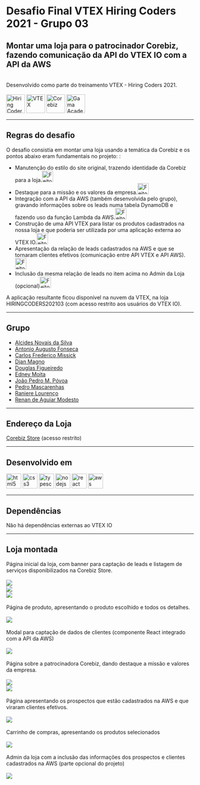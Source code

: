# Desafio Final VTEX Hiring Coders 2021 - Grupo 03

## Montar uma loja para o patrocinador Corebiz, fazendo comunicação da API do VTEX IO com a API da AWS
<br>
Desenvolvido como parte do treinamento VTEX - Hiring Coders 2021.
<br>
<br>
<img src='https://hiringcoders-app.gama.academy/images/logo-sm.png' alt="Hiring Coders" width="auto" height="50" />  <img src='https://vtex.com/wp-content/themes/VTEXTheme/v2/images/base/vtex.svg' alt="VTEX" width="auto" height="50">  <img src='./assets/logo-corebiz-preto.png' alt="Corebiz" width="auto" height="50">  <img src='https://assets.website-files.com/5ff79f3ebebf6b12f6b7747f/5ffe04fc6284b7e90070d985_logo-gama-academy-p-500.png' alt="Gama Academy" width="auto" height="50">


***
## Regras do desafio

O desafio consistia em montar uma loja usando a temática da Corebiz e os pontos abaixo eram fundamentais no projeto:  :

- Manutenção do estilo do site original, trazendo identidade da Corebiz para a loja.<img src='./assets/images/tick.png' alt="Feito!" width="auto" height="30"/>
- Destaque para a missão e os valores da empresa.<img src='./assets/images/tick.png' alt="Feito!" width="auto" height="30"/>
- Integração com a API da AWS (também desenvolvida pelo grupo), gravando informações sobre os leads numa tabela DynamoDB e fazendo uso da função Lambda da AWS.<img src='./assets/images/tick.png' alt="Feito!" width="auto" height="30"/>
- Construção de uma API VTEX para listar os produtos cadastrados na nossa loja e que poderia ser utilizada por uma aplicação externa ao VTEX IO.<img src='./assets/images/tick.png' alt="Feito!" width="auto" height="30"/>
- Apresentação da relação de leads cadastrados na AWS e que se tornaram clientes efetivos (comunicação entre API VTEX e API AWS).<img src='./assets/images/tick.png' alt="Feito!" width="auto" height="30"/>
- Inclusão da mesma relação de leads no item acima no Admin da Loja (opcional)<img src='./assets/images/tick.png' alt="Feito!" width="auto" height="30"/>

A aplicação resultante ficou disponível na nuvem da VTEX, na loja HIRINGCODERS202103 (com acesso restrito aos usuários do VTEX IO).

***
## Grupo

  - [Alcides Novais da Silva](https://github.com/Alcidesns)
  - [Antonio Augusto Fonseca](https://github.com/anfonseca44)
  - [Carlos Frederico Missick](https://github.com/CarlosMissick)
  - [Djan Magno](https://github.com/djanmagno)
  - [Douglas Figueiredo](https://github.com/douglasfigueiredo)
  - [Edney Moita](https://github.com/edneymoita)
  - [João Pedro M. Póvoa](https://github.com/JPeeMP)
  - [Pedro Mascarenhas](https://github.com/pedro-drosa)
  - [Raniere Lourenço](https://github.com/raniereslourenco)
  - [Renan de Aguiar Modesto](https://github.com/rednand)

***
## Endereço da Loja

[Corebiz Store](https://corebiz--hiringcoders202103.myvtex.com/) (acesso restrito)

***
## Desenvolvido em

<img src="https://raw.githubusercontent.com/devicons/devicon/master/icons/html5/html5-original-wordmark.svg" alt="html5" width="40" height="40"/>  <img src="https://raw.githubusercontent.com/devicons/devicon/master/icons/css3/css3-original-wordmark.svg" alt="css3" width="40" height="40"/>  <img src="https://raw.githubusercontent.com/devicons/devicon/master/icons/typescript/typescript-original.svg" alt="typescript" width="40" height="40"/>  <img src="https://upload.wikimedia.org/wikipedia/commons/d/d9/Node.js_logo.svg" alt="nodejs" width="40" height="40"/>  <img src="https://raw.githubusercontent.com/devicons/devicon/master/icons/react/react-original-wordmark.svg" alt="react" width="40" height="40"/>  <img src="https://upload.wikimedia.org/wikipedia/commons/9/93/Amazon_Web_Services_Logo.svg" alt="aws" width="40" height="40"/>

***

## Dependências

Não há dependências externas ao VTEX IO

***

## Loja montada

Página inicial da loja, com banner para captação de leads e listagem de serviços disponibilizados na Corebiz Store.
<br>
<br>
<img src='./assets/screenshots/home1.png'/>
<br>
<img src='./assets/screenshots/home2.png'/>
<br>
<img src='./assets/screenshots/home3.png'/>
<br>
<br>
Página de produto, apresentando o produto escolhido e todos os detalhes.
<br>
<br>
<img src='./assets/screenshots/produto.png'/>
<br>
<br>
Modal para captação de dados de clientes (componente React integrado com a API da AWS)
<br>
<br>
<img src='./assets/screenshots/leads.png'/>
<br>
<br>
Página sobre a patrocinadora Corebiz, dando destaque a missão e valores da empresa.
<br>
<br>
<img src='./assets/screenshots/sobre1.png'/>
<br>
<img src='./assets/screenshots/sobre2.png'/>
<br>
<br>
Página apresentando os prospectos que estão cadastrados na AWS e que viraram clientes efetivos.
<br>
<br>
<img src='./assets/screenshots/clientes.png'/>
<br>
<br>
Carrinho de compras, apresentando os produtos selecionados
<br>
<br>
<img src='./assets/screenshots/carrinho.png'/>
<br>
<br>
Admin da loja com a inclusão das informações dos prospectos e clientes cadastrados na AWS (parte opcional do projeto)
<br>
<br>
<img src='./assets/screenshots/admin.png'/>
